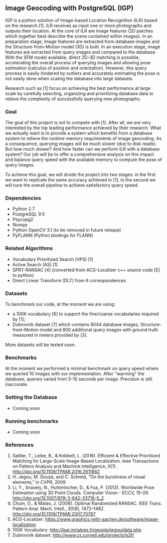## Image Geocoding with PostgreSQL (IGP) ##

IGP is a python solution of Image-based Location Recognition (ILR) based on the research [1]. ILR receives as input one or more photographs and outputs their location. At the core of ILR are image features (2D patches which together best describe the scene contained within images). In an preparation stage, image features are extracted from database images and the Structure-from-Motion model (3D) is built. In an execution stage, image features are extracted from query images and compared to the database. With the SFM model available, direct 2D-3D matching is possible, accelerating the overall process of querying images and allowing pose estimation (calculus of position and orientation). However, this query process is easily hindered by outliers and accurately estimating the pose is not easily done when scaling the database into large datasets.

Research such as [1] focus on achieving the best performance at large scale by carefully selecting, organizing and prioritizing database data to relieve the complexity of successfully querying new photographs.

### Goal ###

The goal of this project is not to compete with [1]. After all, we are very interested by the top leading performance achieved by their research. What we actually want is to provide a system which benefits from a database system to relieve the runtime memory requirements of image geocoding. As a consequence, querying images will be much slower (due to disk reads). But how much slower? And how faster can we perform ILR with a database system? Our job will be to offer a comprehensive analysis on this impact and balance query speed with the available memory to compute the pose of query images.

To achieve this goal, we will divide the project into two stages: in the first we want to replicate the same accuracy achieved in [1]; in the second we will tune the overall pipeline to achieve satisfactory query speed.

### Dependencies ###
* Python 2.7
* PostgreSQL 9.5
* Psycopg2
* Numpy
* Python OpenCV 3.1 (to be removed in future release)
* PyFLANN (Python bindings for FLANN)

### Related Algorithms ###
* Vocabulary Prioritized Search (VPS) [1]
* Active Search (AS) [1]
* SPRT-RANSAC [4] (converted from ACG-Localizer c++ source code [5] to python)
* Direct Linear Transform (DLT) from 6 correspondences 

### Datasets ###

To benchmark our code, at the moment we are using:
* a 100K vocabulary [6] to support the fine/coarse vocabularies required by [1];
* Dubrovnik dataset [7] which contains 6044 database images, Structure-from-Motion model and 800 additional query images with ground truth measured in meters provided by [3]. 

More datasets will be tested soon.

### Benchmarks ###

At the moment we performed a minimal benchmark on query speed where we queried 10 images with our implementation. After "warming" the database, queries varied from 5-10 seconds per image. Precision is still inaccurate.

### Setting the Database ###
* Coming soon

### Running benchmarks ###
* Coming soon

### References ###

1. Sattler, T., Leibe, B., & Kobbelt, L. (2016). Efficient & Effective Prioritized Matching for Large-Scale Image-Based Localization. Ieee Transactions on Pattern Analysis and Machine Intelligence, X(1). http://doi.org/10.1109/TPAMI.2016.2611662
2. H. Jegou, M. Douze, and C. Schmid, “On the burstiness of visual elements,” in CVPR, 2009
3. Li, Y., Snavely, N., Huttenlocher, D., & Fua, P. (2012). Worldwide Pose Estimation using 3D Point Clouds. Computer Vision - ECCV, 15–29. http://doi.org/10.1007/978-3-642-33718-5_2
4. Chum, O., & Matas, J. (2008). Optimal Randomized RANSAC. IEEE Trans. Pattern Anal. Mach. Intell., 30(8), 1472–1482. http://doi.org/10.1109/TPAMI.2007.70787
5. ACG-Localizer: https://www.graphics.rwth-aachen.de/software/image-localization
6. 100K Vocabulary: http://lear.inrialpes.fr/people/jegou/data.php
7. Dubrovnik dataset: http://www.cs.cornell.edu/projects/p2f/